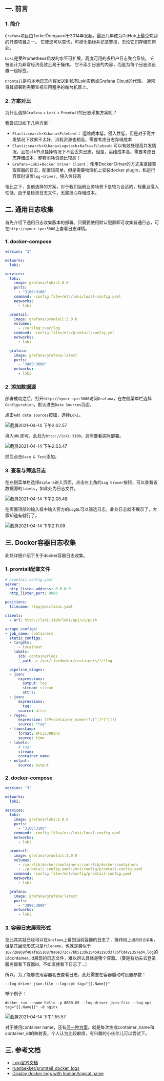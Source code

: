 ## 一. 前言

### 1. 简介

`Grafana`项目由TorkelÖdegaard于2014年发起，最近几年成为GitHub上最受欢迎的开源项目之一。 它使您可以查询，可视化指标并记录警报，无论它们存储在何处。

`Loki`是受Prometheus启发的水平可扩展，高度可用的多租户日志聚合系统。 它被设计为非常经济高效且易于操作。 它不索引日志的内容，而是为每个日志流设置一组标签。

`Promtail`是将本地日志内容发送到私有Loki实例或Grafana Cloud的代理。 通常将其部署到需要监视应用程序的每台机器上。

### 2. 方案对比

为什么选择`Grafana` + `Loki` + `Promtail`的日志采集方案呢？

我尝试过如下几种方案：

* `Elasticsearch`+`Kibana`+`Filebeat`： 运维成本低，侵入性低，但是对于高并发情况下效果不太好，消耗资源也稍高，需要考虑日志存储成本
* `Elasticsearch`+`Kibana`+`Logstash`+`Kafka`+`Filebeat`: 可以有效处理高并发情况，且在`elk`节点挂掉情况下不会丢失日志。但是，运维成本高，需要考虑日志存储成本，整套消耗资源比较高！
* `Grafana`+`Loki`+`Docker Driver Client`：使用Docker Driver的方式来直接获取容器的日志，配置较简单，但是需要物理机上安装docker plugin，和运行容器时设置`log-driver`，侵入性较高

相比之下，当前选择的方案，对于我们当前业务场景下是较为合适的，轻量且侵入性低，由于是检测日志文件，无需担心存储成本。



## 二. 通用日志收集

首先介绍下通用日志收集版本的部署。只需要使用默认配置即可收集普通日志，可在`http://<your-ip>:3000`上查看日志详情。

### 1. docker-compose

```yaml
version: "3"

networks:
  loki:

services:
  loki:
    image: grafana/loki:2.0.0
    ports:
      - "3100:3100"
    command: -config.file=/etc/loki/local-config.yaml
    networks:
      - loki

  promtail:
    image: grafana/promtail:2.0.0
    volumes:
      - /var/log:/var/log
    command: -config.file=/etc/promtail/config.yml
    networks:
      - loki

  grafana:
    image: grafana/grafana:latest
    ports:
      - "3000:3000"
    networks:
      - loki
```

### 2. 添加数据源

部署成功之后，打开`http://<your-ip>:3000`访问`Grafana`，在左侧菜单栏选择`Configuration`，默认进去`Data Sources`页面。

点击`Add data sources`按钮，选择`Loki`。

![截屏2021-04-14 下午2.02.57](../assets/loki_2.png)

填入`URL`即可，此处为`http://loki:3100`，具体要看实际部署。

![截屏2021-04-14 下午2.03.47](../assets/loki_3.png)

然后点击`Sace & Test`添加。

### 3. 查看与筛选日志

在左侧菜单栏选择`Explore`进入页面，点击左上角的`Log brwser`按钮，可以查看该数据源的`labels`，如此处为日志文件。

![截屏2021-04-14 下午2.08.48](../assets/loki_4.png)

在页面顶部的输入框中输入官方的`LogQL`可以筛选日志。此处日志就不展示了，大家知道有就行了。

![截屏2021-04-14 下午2.11.09](../assets/loki_5.png)



## 三. Docker容器日志收集

此处详细介绍下关于docker容器日志收集。

### 1. promtail配置文件

```yaml
# promtail.config.yaml
server:
  http_listen_address: 0.0.0.0
  http_listen_port: 9080

positions:
  filename: /tmp/positions.yaml

clients:
  - url: http://loki:3100/loki/api/v1/push

scrape_configs:
- job_name: containers
  static_configs:
  - targets:
      - localhost
    labels:
      job: containerlogs
      __path__: /var/lib/docker/containers/*/*log

  pipeline_stages:
  - json:
      expressions:
        output: log
        stream: stream
        attrs:
  - json:
      expressions:
        tag:
      source: attrs
  - regex:
      expression: (?P<container_name>(?:[^|]*[^|]))
      source: "tag"
  - timestamp:
      format: RFC3339Nano
      source: time
  - labels:
      # tag:
      stream:
      container_name:
  - output:
      source: output
```

### 2. docker-compose

```yaml
version: "3"

networks:
  loki:

services:
  loki:
    image: grafana/loki:2.0.0
    ports:
      - "3100:3100"
    command: -config.file=/etc/loki/local-config.yaml
    networks:
      - loki

  promtail:
    image: grafana/promtail:2.0.0
    volumes:
      - /var/lib/docker/containers:/var/lib/docker/containers
      - ./promtail-config.yaml:/mnt/config/promtail-config.yaml
    command: -config.file=/mnt/config/promtail-config.yaml
    networks:
      - loki

  grafana:
    image: grafana/grafana:latest
    ports:
      - "3000:3000"
    networks:
      - loki
```

### 3. 容器日志展现形式

至此其实就已经可以在`Grafana`上看到当前容器的日志了，操作如上`通用日志采集`，但是其展现形式只是`filename`，也就是类似于`107728869f40afa5510879a0e372c77bb513d6154591193d375bfcd421357ed4.log`的以container_id展现的日志文件，难以辨认具体是哪个容器。（要是有功夫去登录服务器看下容器id，不如直接看下日志了...）

所以，为了能够使用容器名去查看日志，此处需要在容器启动时设置参数：

```shell
--log-driver json-file --log-opt tag="{{.Name}}"
```

举个例子：

```shell
docker run --name hello -p 8080:80 --log-driver json-file --log-opt tag="{{.Name}}" -d nginx
```

![截屏2021-04-14 下午1.55.57](../assets/loki_1.png)

对于使用container name，还有[另一种方案](https://github.com/grafana/loki/issues/333)，就是每次生成container_name和container_id的映射表，个人认为比较麻烦，有兴趣的小伙伴儿可以尝试下。



## 三. 参考文档

* [Loki官方文档](https://grafana.com/docs/loki/latest/)
* [ruanbekker/promtail_docker_logs](https://gist.github.com/ruanbekker/c6fa9bc6882e6f324b4319c5e3622460)
* [Display docker logs with human/logical name](https://github.com/grafana/loki/issues/333)